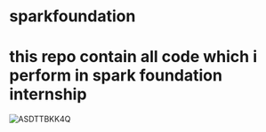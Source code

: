 # sparkfoundation


<h1>this repo contain all code which i perform in spark foundation internship </h1>


![ASDTTBKK4Q](https://user-images.githubusercontent.com/69759968/203565171-c6415299-8189-49f5-926b-35ac50fbfe85.png)
